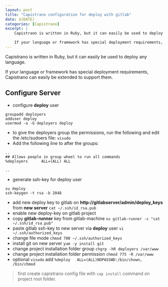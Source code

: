 ```yaml
---
layout: post
title: "Capistrano configuration for deploy with gitlab"
date: $(DATE)
categories: [Capistrano]
excerpt: | 
    Capistrano is written in Ruby, but it can easily be used to deploy any language.

    If your language or framework has special deployment requirements, Capistrano can easily be extended to support them.
---
```



Capistrano is written in Ruby, but it can easily be used to deploy any language.

If your language or framework has special deployment requirements, Capistrano can easily be extended to support them.


## Configure Server

- configure **deploy** user
 
```ssh 
groupadd deployers
adduser deploy
usermod -a -G deployers deploy
```
- to give the deployers group the permissions, run the following and edit the /etc/sudoers file: `visudo`
- Add the following line to after the groups:

```ssh 
..
## Allows people in group wheel to run all commands
%deployers      ALL=(ALL) ALL

..
```

- generate ssh-key for deploy user

```ssh
su deploy
ssh-keygen -t rsa -b 2048
```

- add new deploy key to gitlab on **http://gitlabserver/admin/deploy_keys** from **new server** `cat ~/.ssh/id_rsa.pub`
- enable new deploy-key on gitlab project
- copy **gitlab-runner** key from gitlab-machine `su gitlab-runner -c "cat ~/.ssh/id_rsa.pub"`
- paste gitlab ssh-key to new server via **deploy** user `vi ~/.ssh/authorized_keys`
- change file mode `chmod 700 ~/.ssh/authorized_keys`
- install git on new server `yum -y install git`
- change project installation folder group `chgrp -hR deployers /var/www`
- change project installation folder permission `chmod 775 -R /var/www`
- optional `visudo` add `%deploy   ALL=(ALL)NOPASSWD:/bin/chown, /bin/chmod`

> first create capistrano config file with `cap install` command on project root folder.

